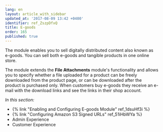 ```yaml
---
lang: en
layout: article_with_sidebar
updated_at: '2017-08-09 13:42 +0400'
identifier: ref_ZszpDfxQ
title: E-goods
order: 165
published: true
---
```

The module enables you to sell digitally distributed content also known as e-goods. You can sell both e-goods and tangible products in one online store.

The module extends the **File Attachments** module's functionality and allows you to specify whether a file uploaded for a product can be freely downloaded from the product page, or can be downloaded after the product is purchased only. When customers buy e-goods they receive an e-mail with the download links and see the links in their shop account.

_In this section:_

* {% link "Enabling and Configuring E-goods Module" ref_1dsuHf3i %}
* {% link "Configuring Amazon S3 Signed URLs" ref_51iHbWYa %}
* Admin Experience
* Customer Experience
